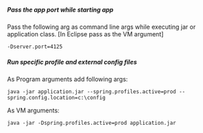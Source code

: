 ##### Pass the app port while starting app

Pass the following arg as command line args while executing jar or application class. [In Eclipse pass as the VM argument]
```
-Dserver.port=4125
```

##### Run specific profile and external config files

As Program arguments add following args:
```
java -jar application.jar --spring.profiles.active=prod --spring.config.location=c:\config

```

As VM arguments:
```
java -jar -Dspring.profiles.active=prod application.jar
```
